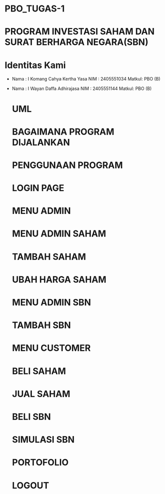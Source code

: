 # PBO_TUGAS-1
# PROGRAM INVESTASI SAHAM DAN SURAT BERHARGA NEGARA(SBN)


# Identitas Kami
* Nama  : I Komang Cahya Kertha Yasa
  NIM   : 2405551034
  Matkul: PBO (B)

* Nama  : I Wayan Daffa Adhirajasa
  NIM   : 2405551144
  Matkul: PBO (B)

  # UML



  # BAGAIMANA PROGRAM DIJALANKAN


  # PENGGUNAAN PROGRAM


  # LOGIN PAGE


  # MENU ADMIN


  # MENU ADMIN SAHAM


  # TAMBAH SAHAM


  # UBAH HARGA SAHAM


  # MENU ADMIN SBN


  # TAMBAH SBN
  

  # MENU CUSTOMER


  # BELI SAHAM


  # JUAL SAHAM


  # BELI SBN


  # SIMULASI SBN


  # PORTOFOLIO


  # LOGOUT
